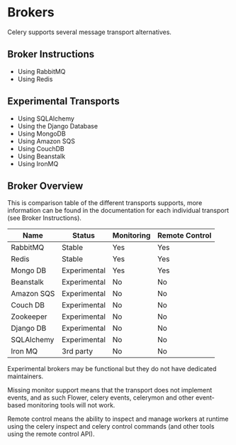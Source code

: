 # Brokers

Celery supports several message transport alternatives.


## Broker Instructions

* Using RabbitMQ  
* Using Redis  

## Experimental Transports

* Using SQLAlchemy  
* Using the Django Database  
* Using MongoDB  
* Using Amazon SQS  
* Using CouchDB  
* Using Beanstalk  
* Using IronMQ  

## Broker Overview

This is comparison table of the different transports supports, more information can be found in the documentation for each individual transport (see Broker Instructions).

| Name | Status | Monitoring | Remote Control |
| --         | --            | --   | --  |
| RabbitMQ   | Stable        | Yes  | Yes |
|Redis       |Stable         | Yes  | Yes |
|Mongo DB    |Experimental   | Yes  | Yes |
|Beanstalk   | Experimental  |  No  | No  |
|Amazon SQS  | Experimental  |  No  | No  |
|Couch DB    | Experimental  |  No  | No  |
|Zookeeper   | Experimental  |  No  | No  |
|Django DB   | Experimental  |  No  | No  |
|SQLAlchemy  | Experimental  |  No  | No  |
|Iron MQ     | 3rd party     |  No  | No  |

Experimental brokers may be functional but they do not have dedicated maintainers.

Missing monitor support means that the transport does not implement events, and as such Flower, celery events, celerymon and other event-based monitoring tools will not work.

Remote control means the ability to inspect and manage workers at runtime using the celery inspect and celery control commands (and other tools using the remote control API).